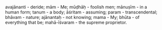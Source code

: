 avajānanti - deride; mām - Me; mūḍhāḥ - foolish men; mānuṣīm - in a human form; tanum - a body; āśritam - assuming; param - transcendental; bhāvam - nature; ajānantaḥ - not knowing; mama - My; bhūta - of everything that be; mahā-īśvaram - the supreme proprietor.